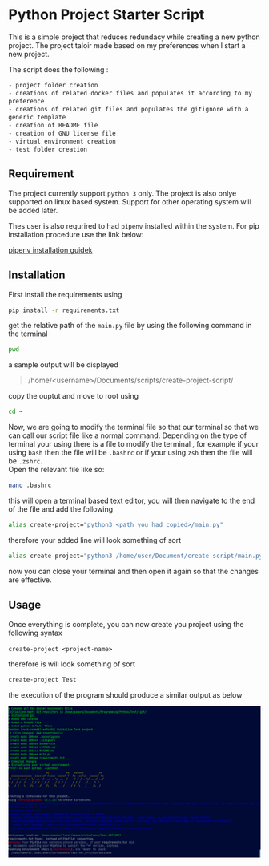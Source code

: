 # Python Project Starter Script 

This is a simple project that reduces redundacy while creating a new python project. 
The project taloir made based on my preferences when I start a new project.

The script does the following :

    - project folder creation
    - creations of related docker files and populates it according to my preference 
    - creations of related git files and populates the gitignore with a generic template
    - creation of README file
    - creation of GNU license file
    - virtual environment creation
    - test folder creation


## Requirement
The project currently support `python 3` only. The project is also onlye supported on linux based system. Support for other operating system will be added later. </br>

Thes user is also requrired to had `pipenv` installed within the system. 
For pip installation procedure use the link below: 

[pipenv installation guidek](https://pypi.org/project/pipenv/)

## Installation
First install the requirements using
```bash
pip install -r requirements.txt 
```

get the relative path of the `main.py` file by using the following command in the terminal

```bash
pwd
```

a sample output will be displayed
 > /home/\<username>/Documents/scripts/create-project-script/

copy the ouptut and move to root using

```bash
cd ~
```

Now, we are going to modify the terminal file so that our terminal so that we can call our script file like a normal command.
Depending on the type of terminal your using there is a file to modify the terminal , for example if your using `bash` then the file will be `.bashrc` or if your using `zsh` then the file will be `.zshrc`.<br/>
Open the relevant file like so:

```bash
nano .bashrc 
```

this will open a terminal based text editor, you will then navigate to the end of the file and add the following

```bash
alias create-project="python3 <path you had copied>/main.py"
```

therefore your added line will look something of sort

```bash
alias create-project="python3 /home/user/Document/create-script/main.py"
```

now you can close your terminal and then open it again so that the changes are effective.


## Usage
Once everything is complete, you can now create you project using the following syntax

`create-project <project-name>`

therefore is will look something of sort

```bash
create-project Test
```

the execution of the program should produce a similar output as below


![output image](./output.png)


